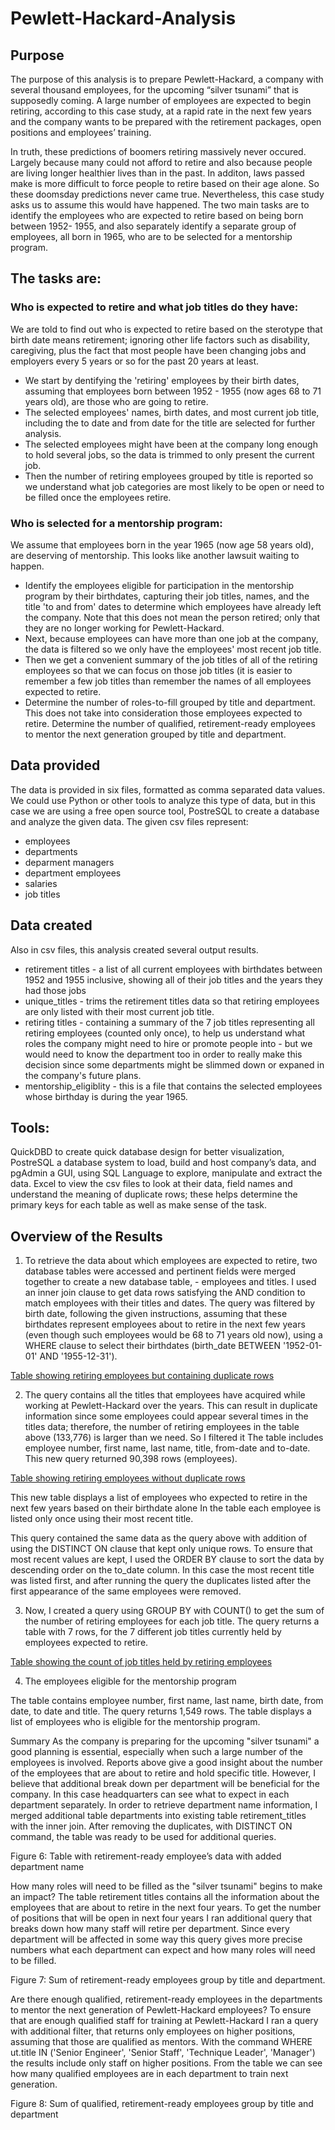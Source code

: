 # Pewlett-Hackard-Analysis
## Purpose
The purpose of this analysis is to prepare Pewlett-Hackard, a company with several thousand employees, for the upcoming “silver tsunami” that is supposedly coming. A large number of employees are expected to begin retiring, according to this case study, at a rapid rate in the next few years and the company wants to be prepared with the retirement packages, open positions and employees’ training. 

In truth, these predictions of boomers retiring massively never occured. Largely because many could not afford to retire and also because people are living longer healthier lives than in the past. In additon, laws passed make is more difficult to force people to retire based on their age alone. So these doomsday predictions never came true. Nevertheless, this case study asks us to assume this would have happened.  The two main tasks are to identify the employees who are expected to retire based on being born between 1952- 1955,  and also separately identify a separate group of employees, all born in 1965, who are to be selected for a mentorship program. 

## The tasks are:

### Who is expected to retire and what job titles do they have: 
We are told to find out who is expected to retire based on the sterotype that birth date means retirement; ignoring other life factors such as disability, caregiving, plus the fact that most people have been changing jobs and employers every 5 years or so for the past 20 years at least.
* We start by dentifying the 'retiring' employees by their birth dates, assuming that employees born between 1952 - 1955 (now ages 68 to 71 years old), are those who are going to retire. 
* The selected employees' names, birth dates, and most current job title, including the to date and from date for the title are selected for further analysis.
* The selected employees might have been at the company long enough to hold several jobs, so the data is trimmed to only present the current job.
* Then the number of retiring employees grouped by title is reported so we understand what job categories are most likely to be open or need to be filled once the employees retire.

### Who is selected for a mentorship program: 
We assume that employees born in the year 1965 (now age 58 years old), are deserving of mentorship. This looks like another lawsuit waiting to happen.
* Identify the employees eligible for participation in the mentorship program by their birthdates, capturing their job titles, names, and the title 'to and from' dates to determine which employees have already left the company. Note that this does not mean the person retired; only that they are no longer working for Pewlett-Hackard.
* Next, because employees can have more than one job at the company, the data is filtered so we only have the employees' most recent job title. 
* Then we get a convenient summary of the job titles of all of the retiring employees so that we can focus on those job titles (it is easier to remember a few job titles than remember the names of all employees expected to retire.
* Determine the number of roles-to-fill grouped by title and department. This does not take into consideration those employees expected to retire.
Determine the number of qualified, retirement-ready employees to mentor the next generation grouped by title and department.

## Data provided
The data is provided in six files, formatted as comma separated data values. We could use Python or other tools to analyze this type of data, but in this case we are using a free open source tool, PostreSQL to create a database and analyze the given data. The given csv files represent:
* employees
* departments
* deparment managers
* department employees
* salaries
* job titles

## Data created
Also in csv files, this analysis created several output results.
* retirement titles - a list of all current employees with birthdates between 1952 and 1955 inclusive, showing all of their job titles and the years they had those jobs
* unique_titles - trims the retirement titles data so that retiring employees are only listed with their most current job title.
* retiring titles - containing a summary of the 7 job titles representing all retiring employees (counted only once), to help us understand what roles the company might need to hire or promote people into - but we would need to know the department too in order to really make this decision since some departments might be slimmed down or expaned in the company's future plans.
* mentorship_eligiblity - this is a file that contains the selected employees whose birthday is during the year 1965. 

## Tools:
QuickDBD to create quick database design for better visualization,
PostreSQL a database system to load, build and host company’s data, and
pgAdmin a GUI, using SQL Language to explore, manipulate and extract the data.
Excel to view the csv files to look at their data, field names and understand the meaning of duplicate rows; these helps determine the primary keys for each table as well as make sense of the task.

## Overview of the Results

1. To retrieve the data about which employees are expected to retire, two database tables were accessed and pertinent fields were merged together to create a new database table,  - employees and titles. I used an inner join clause to get data rows satisfying the AND condition to match employees with their titles and dates. The query was filtered by birth date, following the given instructions, assuming that these birthdates represent employees about to retire in the next few years (even though such employees would be 68 to 71 years old now),  using a WHERE clause to select their birthdates (birth_date BETWEEN '1952-01-01' AND '1955-12-31').

  [Table showing retiring employees but containing duplicate rows](Queries/retirement_titles.PNG)

2. The query contains all the titles that employees have acquired while working at Pewlett-Hackard over the years. This can result in duplicate information since some employees could appear several times in the titles data; therefore, the number of retiring employees in the table above (133,776) is larger than we need.  So I filtered it The table includes employee number, first name, last name, title, from-date and to-date. This new query returned 90,398 rows (employees).

 [Table showing retiring employees without duplicate rows](Queries/unique_titles.PNG) 

This new table displays a list of employees who expected to retire in the next few years based on their birthdate alone
In the table each employee is listed only once using their most recent title.

This query contained the same data as the query above with addition of using the DISTINCT ON clause that kept only unique rows. To ensure that most recent values are kept, I used the ORDER BY clause to sort the data by descending order on the to_date column. In this case the most recent title was listed first, and after running the query the duplicates listed after the first appearance of the same employees were removed.

3. Now, I created a query using GROUP BY with COUNT() to get the sum of the number of retiring employees for each job title. The query returns a table with 7 rows, for the 7 different job titles currently held by employees expected to retire.   

[Table showing the count of job titles held by retiring employees ](Queries/retiring_titles.PNG) 

4. The employees eligible for the mentorship program

The table contains employee number, first name, last name, birth date, from date, to date and title.
The query returns 1,549 rows.
The table displays a list of employees who is eligible for the mentorship program.




Summary
As the company is preparing for the upcoming "silver tsunami" a good planning is essential, especially when such a large number of the employees is involved. Reports above give a good insight about the number of the employees that are about to retire and hold specific title. However, I believe that additional break down per department will be beneficial for the company. In this case headquarters can see what to expect in each department separately. In order to retrieve department name information, I merged additional table departments into existing table retirement_titles with the inner join. After removing the duplicates, with DISTINCT ON command, the table was ready to be used for additional queries.



Figure 6: Table with retirement-ready employee’s data with added department name



How many roles will need to be filled as the "silver tsunami" begins to make an impact?
The table retirement titles contains all the information about the employees that are about to retire in the next four years. To get the number of positions that will be open in next four years I ran additional query that breaks down how many staff will retire per department. Since every department will be affected in some way this query gives more precise numbers what each department can expect and how many roles will need to be filled.



Figure 7: Sum of retirement-ready employees group by title and department.


Are there enough qualified, retirement-ready employees in the departments to mentor the next generation of Pewlett-Hackard employees?
To ensure that are enough qualified staff for training at Pewlett-Hackard I ran a query with additional filter, that returns only employees on higher positions, assuming that those are qualified as mentors. With the command WHERE ut.title IN ('Senior Engineer', 'Senior Staff', 'Technique Leader', 'Manager') the results include only staff on higher positions. From the table we can see how many qualified employees are in each department to train next generation.



Figure 8: Sum of qualified, retirement-ready employees group by title and department

